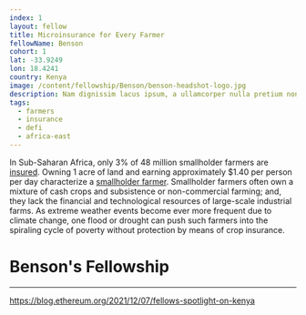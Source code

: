 ```yaml
---
index: 1
layout: fellow
title: Microinsurance for Every Farmer
fellowName: Benson
cohort: 1
lat: -33.9249
lon: 18.4241
country: Kenya
image: /content/fellowship/Benson/benson-headshot-logo.jpg
description: Nam dignissim lacus ipsum, a ullamcorper nulla pretium non. Aliquam sed enim faucibus, pulvinar felis at, vulputate augue.
tags:
  - farmers
  - insurance
  - defi
  - africa-east
---
```


In Sub-Saharan Africa, only 3% of 48 million smallholder farmers are [insured](https://www.raflearning.org/sites/default/files/sep_2018_isf_syngneta_insurance_report_final.pdf?token=1i4u5GwD). Owning 1 acre of land and earning approximately $1.40 per person per day characterize a [smallholder farmer](http://www.fao.org/3/i5251e/i5251e.pdf). Smallholder farmers often own a mixture of cash crops and subsistence or non-commercial farming; and, they lack the financial and technological resources of large-scale industrial farms. As extreme weather events become ever more frequent due to climate change, one flood or drought can push such farmers into the spiraling cycle of poverty without protection by means of crop insurance.

# Benson's Fellowship

---

https://blog.ethereum.org/2021/12/07/fellows-spotlight-on-kenya
